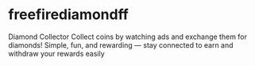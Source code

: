 # freefirediamondff
Diamond Collector Collect coins by watching ads and exchange them for diamonds! Simple, fun, and rewarding — stay connected to earn and withdraw your rewards easily
